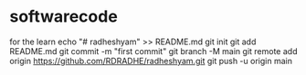 # softwarecode
for the learn
echo "# radheshyam" >> README.md
git init
git add README.md
git commit -m "first commit"
git branch -M main
git remote add origin https://github.com/RDRADHE/radheshyam.git
git push -u origin main
